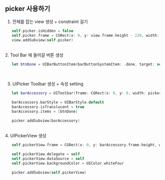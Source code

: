 ## picker 사용하기

1. 전체를 잡는 view 생성 + constraint 걸기

```swift
   self.picker.isHidden = false
   self.picker.frame = CGRect(x: 0, y: view.frame.height - 220, width: view.frame.width, height: 150)
   view.addSubview(self.picker)
```

<br/>
2. Tool Bar 에 들어갈 버튼 생성

```swift
   let btnDone = UIBarButtonItem(barButtonSystemItem: .done, target: self, action: #selector(self.testfunc))
```


<br/>

3. UIPicker Toolbar 생성 + 속성 setting
        
```swift
   let barAccessory = UIToolbar(frame: CGRect(x: 0, y: 0, width: picker.frame.width, height: 44))
        
   barAccessory.barStyle = UIBarStyle.default
   barAccessory.isTranslucent = true
   barAccessory.items = [btnDone]
        
   picker.addSubview(barAccessory)
```

<br/>
4. UIPickerView 생성

```swift
   self.pickerView.frame = CGRect(x: 0, y: barAccessory.frame.height, width: view.frame.width, height: picker.frame.height - barAccessory.frame.height)
        
   self.pickerView.delegate = self
   self.pickerView.dataSource = self
   self.pickerView.backgroundColor = UIColor.whiteFour
        
   picker.addSubview(self.pickerView)
```
